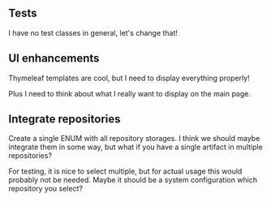 ## Tests
I have no test classes in general, let's change that!

## UI enhancements
Thymeleaf templates are cool, but I need to display everything properly!

Plus I need to think about what I really want to display on the main page.

## Integrate repositories
Create a single ENUM with all repository storages. I think we should maybe integrate them in some way, but what
if you have a single artifact in multiple repositories?

For testing, it is nice to select multiple, but for actual usage this would probably not be needed. Maybe it should
be a system configuration which repository you select?
